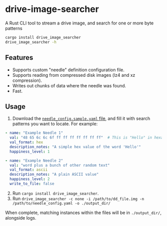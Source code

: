 # drive-image-searcher
A Rust CLI tool to stream a drive image, and search for one or more byte patterns

```bash
cargo install drive_image_searcher
drive_image_searcher -h
```

## Features
* Supports custom "needle" definition configuration file.
* Supports reading from compressed disk images (lz4 and xz compression).
* Writes out chunks of data where the needle was found.
* Fast.

## Usage

1. Download the [`needle_config.sample.yaml` file](https://github.com/RecRanger/drive-image-searcher/blob/main/needle_config.sample.yaml), and fill it with search patterns you want to locate. For example:

```yaml
- name: "Example Needle 1"
  val: "48 65 6c 6c 6f ff ff ff ff ff ff ff"  # This is "Hello" in hexadecimal
  val_format: hex
  description_notes: "A simple hex value of the word 'Hello'"
  happiness_level: 1

- name: "Example Needle 2"
  val: "word plus a bunch of other random text"
  val_format: ascii
  description_notes: "A plain ASCII value"
  happiness_level: 2
  write_to_file: false
```

2. Run `cargo install drive_image_searcher`.
3. Run `drive_image_searcher -c none -i /path/to/dd_file.img -n /path/to/needle_config.yaml -o ./output_dir/`

When complete, matching instances within the files will be in `./output_dir/`, alongside logs.
